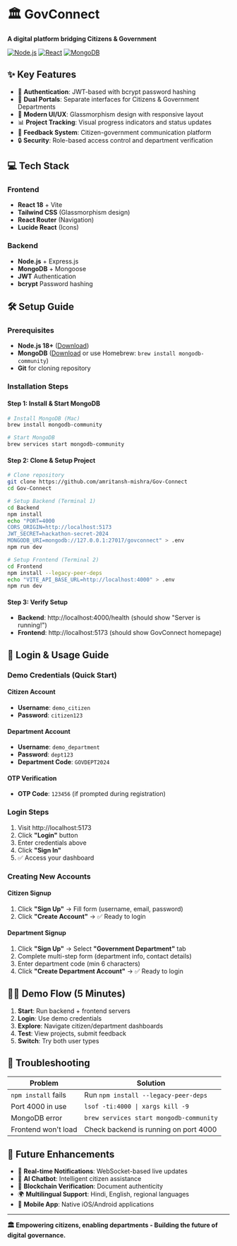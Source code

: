# 🏛️ GovConnect
**A digital platform bridging Citizens & Government**

[![Node.js](https://img.shields.io/badge/Node.js-18+-green.svg)](https://nodejs.org/)
[![React](https://img.shields.io/badge/React-18+-blue.svg)](https://reactjs.org/)
[![MongoDB](https://img.shields.io/badge/MongoDB-6+-green.svg)](https://www.mongodb.com/)

## ✨ Key Features

- 🔐 **Authentication**: JWT-based with bcrypt password hashing
- 👥 **Dual Portals**: Separate interfaces for Citizens & Government Departments
- 🎨 **Modern UI/UX**: Glassmorphism design with responsive layout
- 📊 **Project Tracking**: Visual progress indicators and status updates
- 💬 **Feedback System**: Citizen-government communication platform
- 🔒 **Security**: Role-based access control and department verification

## 💻 Tech Stack

### Frontend
- **React 18** + Vite
- **Tailwind CSS** (Glassmorphism design)
- **React Router** (Navigation)
- **Lucide React** (Icons)

### Backend
- **Node.js** + Express.js
- **MongoDB** + Mongoose
- **JWT** Authentication
- **bcrypt** Password hashing

## 🛠️ Setup Guide

### **Prerequisites**
- **Node.js 18+** ([Download](https://nodejs.org/))
- **MongoDB** ([Download](https://www.mongodb.com/try/download/community) or use Homebrew: `brew install mongodb-community`)
- **Git** for cloning repository

### **Installation Steps**

#### **Step 1: Install & Start MongoDB**
```bash
# Install MongoDB (Mac)
brew install mongodb-community

# Start MongoDB
brew services start mongodb-community
```

#### **Step 2: Clone & Setup Project**
```bash
# Clone repository
git clone https://github.com/amritansh-mishra/Gov-Connect
cd Gov-Connect

# Setup Backend (Terminal 1)
cd Backend
npm install
echo "PORT=4000
CORS_ORIGIN=http://localhost:5173
JWT_SECRET=hackathon-secret-2024
MONGODB_URI=mongodb://127.0.0.1:27017/govconnect" > .env
npm run dev

# Setup Frontend (Terminal 2)
cd Frontend
npm install --legacy-peer-deps
echo "VITE_API_BASE_URL=http://localhost:4000" > .env
npm run dev
```

#### **Step 3: Verify Setup**
- **Backend**: http://localhost:4000/health (should show "Server is running!")
- **Frontend**: http://localhost:5173 (should show GovConnect homepage)

## 🔑 Login & Usage Guide

### **Demo Credentials (Quick Start)**

#### **Citizen Account**
- **Username**: `demo_citizen`
- **Password**: `citizen123`

#### **Department Account**
- **Username**: `demo_department`
- **Password**: `dept123`
- **Department Code**: `GOVDEPT2024`

#### **OTP Verification**
- **OTP Code**: `123456` (if prompted during registration)

### **Login Steps**
1. Visit http://localhost:5173
2. Click **"Login"** button
3. Enter credentials above
4. Click **"Sign In"**
5. ✅ Access your dashboard

### **Creating New Accounts**

#### **Citizen Signup**
1. Click **"Sign Up"** → Fill form (username, email, password)
2. Click **"Create Account"** → ✅ Ready to login

#### **Department Signup**
1. Click **"Sign Up"** → Select **"Government Department"** tab
2. Complete multi-step form (department info, contact details)
3. Enter department code (min 6 characters)
4. Click **"Create Department Account"** → ✅ Ready to login

## 🏃‍♂️ Demo Flow (5 Minutes)

1. **Start**: Run backend + frontend servers
2. **Login**: Use demo credentials
3. **Explore**: Navigate citizen/department dashboards
4. **Test**: View projects, submit feedback
5. **Switch**: Try both user types

## 🚨 Troubleshooting

| Problem | Solution |
|---------|----------|
| `npm install` fails | Run `npm install --legacy-peer-deps` |
| Port 4000 in use | `lsof -ti:4000 \| xargs kill -9` |
| MongoDB error | `brew services start mongodb-community` |
| Frontend won't load | Check backend is running on port 4000 |

## 🚀 Future Enhancements

- 🔔 **Real-time Notifications**: WebSocket-based live updates
- 🤖 **AI Chatbot**: Intelligent citizen assistance
- 🔗 **Blockchain Verification**: Document authenticity
- 🌍 **Multilingual Support**: Hindi, English, regional languages
- 📱 **Mobile App**: Native iOS/Android applications

---

**🏛️ Empowering citizens, enabling departments - Building the future of digital governance.**

